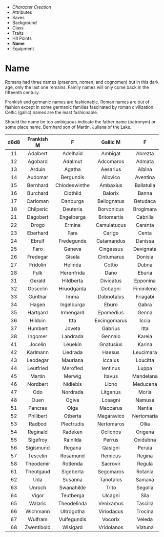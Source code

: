 
<!-- .margin.compass -->
* _Character Creation_
* Attributes
* Saves
* Background
* Class
* Traits
* Hit Points
* **Name**
* Equipment


# Name

Romans had three names (praenom, nomen, and cognomen) but in this dark age, only the last one remains. Family names will only come back in the fifteenth century.

Frankish and germanic names are fashionable. Roman names are out of fashion except in some germanic families fascinated by roman civilization. Celtic (gallic) names are the least fashionable.

Should the name be too ambiguous indicate the father name (patronym) or some place name. Bernhard son of Martin, Juliana of the Lake.


| d6d8 | Frankish M | F | Gallic M | F | Roman M | F |
|:----:|:----------:|:-:|:--------:|:-:|:-------:|:-:|
| 11 | Adalbert | Adelhaid | Ambigat | Abrezta | Aetius | Aemilia |
| 12 | Agobard | Adalmut | Adcomaros | Admata | Aemilius | Amanda |
| 13 | Arduin | Agatha | Aesarius | Albina | Antonius | Aquillia |
| 14 | Audomar | Bergundis | Allovico | Aventina | Appius | Aurelia |
| 15 | Bernhard | Chlodeswinthe | Ambaxius | Ballatulla | Armenius | Barbatia |
| 16 | Burchard | Clothild | Balorix | Banna | Augustus | Bella |
| 17 | Carloman | Danburga | Bellognatus | Betudaca | Aulus | Caecilia |
| 18 | Chilperic | Deuteria | Borvonicus | Brogimara | Caelus | Caesonia |
| 21 | Dagobert | Engelberga | Britomartis | Cabrilla | Caius | Calpurnia |
| 22 | Drogo | Ermina | Camulatucus | Caranta | Calpurnius | Camilia |
| 23 | Eberhard | Fara | Carigo | Centa | Camillus | Dillia |
| 24 | Ebrulf | Fredegunde | Catamandus | Danissa | Cassius | Domitia |
| 25 | Faro | Geneva | Cingessus | Devignata | Castorius | Drusilla |
| 26 | Fredegar | Gisela | Cintumarus | Donisia | Cnaeus | Eboria |
| 27 | Fridolin | Helinda | Cottio | Dubna | Decimus | Egnatia |
| 28 | Fulk | Herenfrida | Dano | Eburia | Drusus | Ennia |
| 31 | Gerald | Hildberta | Divicatus | Epponina | Eborius | Fabiana |
| 32 | Goscelin | Hruodgarda | Dobagni | Fimmilene | Eugenus | Festa |
| 33 | Gunthar | Imma | Dubnotalus | Friagabi | Fabius | Flavia |
| 34 | Hagen | Ingelburga | Eburo | Gabra | Falco | Florentia |
| 35 | Hartgard | Irmengard | Epomedius | Genna | Faustus | Galeria |
| 36 | Hilduin | Itta | Excingomarus | Iccia | Felix | Gemella |
| 37 | Humbert | Joveta | Gabrius | Itta | Flavius | Germanica |
| 38 | Ingomer | Landrada | Gennalo | Kareia | Gallus | Helvetia |
| 41 | Jocelin | Leuekin | Gnatusius | Karina | Germanicus | Hortensa |
| 42 | Karlmann | Liedrada | Haesus | Leucimara | Julianus | Icilia |
| 43 | Leodegar | Mauriana | Iccalus | Loucitta | Livius | Iovia |
| 44 | Leutfried | Merofled | Ientinus | Luppa | Longinius | Julia |
| 45 | Martin | Merwig | Itavus | Mandelana | Lucius | Laetoria |
| 46 | Nordbert | Nidlebis | Licno | Meducena | Marcellus | Lentula |
| 47 | Odo | Nordrada | Litgenus | Moria | Marcus | Lucilia |
| 48 | Ouen | Ogiva | Losagni | Namusa | Munatius | Lucretia |
| 51 | Pancras | Olga | Maccarus | Nantia | Maximus | Marcia |
| 52 | Philibert | Otberta | Megaravico | Nertomaria | Numerius | Nepia |
| 53 | Radbod | Plectrudis | Nertomaros | Ollia | Octavianus | Octavia |
| 54 | Reginald | Radeken | Oclicnos | Origena | Paulus | Orania |
| 55 | Sigefroy | Rainilda | Perrus | Oxidubna | Primus | Orissa |
| 56 | Sigismund | Regana | Qasigni | Peruia | Publius | Plautia |
| 57 | Tescelin | Rosamund | Remicus | Regina | Quintus | Pompeia |
| 58 | Theodemir | Rotlenda | Sacrovir | Regula | Secundus | Quinctia |
| 61 | Theutgaud | Sigeberta | Segomaros | Rotania | Sempronius | Quintiliana |
| 62 | Uda | Susanna | Tanotalos | Samaxa | Septimus | Romana |
| 63 | Unroch | Swanahilde | Trito | Segolia | Sextus | Rusonia |
| 64 | Vigor | Teutberga | Ulcagni | Sila | Tertius | Scribonia |
| 65 | Walaric | Theodelinda | Venixamus | Tascilla | Tiberius | Tullia |
| 66 | Wichmann | Ultrogotha | Viriodacus | Trocina | Titus | Umbria |
| 67 | Wulfram | Vulfegundis | Vocorix | Veleda | Tullus | Valeria |
| 68 | Zwentibold | Wisigard | Vridolanos | Vlatuna | Valerius | Victorina |

